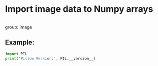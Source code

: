 # Import image data to Numpy arrays

```python

```


group: image

## Example: 
```python
import PIL
print('Pillow Version:', PIL.__version__)
```

